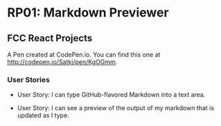 # RP01: Markdown Previewer

## FCC React Projects 

A Pen created at CodePen.io. You can find this one at http://codepen.io/Satki/pen/KgOGmm.

### User Stories

- User Story: I can type GitHub-flavored Markdown into a text area.

- User Story: I can see a preview of the output of my markdown that is updated as I type.
 